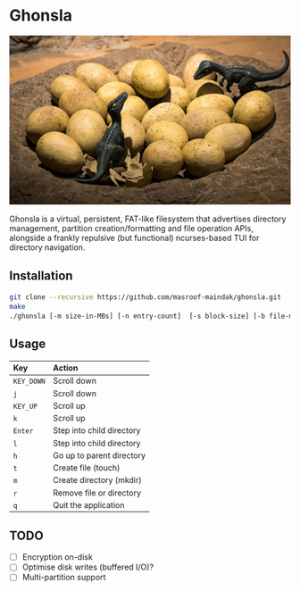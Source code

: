 # Ghonsla

![dinosaur-eggs](.github/assets/dinosaur-eggs.jpg)

Ghonsla is a virtual, persistent, FAT-like filesystem that advertises directory management, partition creation/formatting and file operation APIs, alongside a frankly repulsive (but functional) ncurses-based TUI for directory navigation.

## Installation

```bash
git clone --recursive https://github.com/masroof-maindak/ghonsla.git
make
./ghonsla [-m size-in-MBs] [-n entry-count]  [-s block-size] [-b file-max-block-count]
```

## Usage

| Key        | Action                     |
| :--------- | :------------------------- |
| `KEY_DOWN` | Scroll down                |
| `j`        | Scroll down                |
| `KEY_UP`   | Scroll up                  |
| `k`        | Scroll up                  |
| `Enter`    | Step into child directory  |
| `l`        | Step into child directory  |
| `h`        | Go up to parent directory  |
| `t`        | Create file (touch)        |
| `m`        | Create directory (mkdir)   |
| `r`        | Remove file or directory   |
| `q`        | Quit the application

## TODO

- [ ] Encryption on-disk
- [ ] Optimise disk writes (buffered I/O)?
- [ ] Multi-partition support
